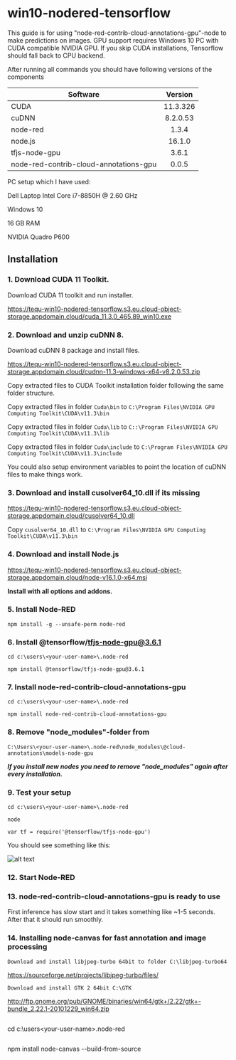 # win10-nodered-tensorflow
This guide is for using "node-red-contrib-cloud-annotations-gpu"-node to make predictions on images. GPU support requires Windows 10 PC with CUDA compatible NVIDIA GPU. If you skip CUDA installations, Tensorflow should fall back to CPU backend.

After running all commands you should have following versions of the components

| Software      | Version       | 
| ------------- |:-------------:| 
| CUDA          | 11.3.326      |  
| cuDNN         | 8.2.0.53	    | 
| node-red	    | 1.3.4	        |
| node.js       | 16.1.0        |
| tfjs-node-gpu | 3.6.1	        | 
| node-red-contrib-cloud-annotations-gpu | 0.0.5 |

PC setup which I have used:

Dell Laptop
Intel Core i7-8850H @ 2.60 GHz

Windows 10

16 GB RAM

NVIDIA Quadro P600


## Installation


### 1. Download CUDA 11 Toolkit.

Download CUDA 11 toolkit and run installer.

https://tequ-win10-nodered-tensorflow.s3.eu.cloud-object-storage.appdomain.cloud/cuda_11.3.0_465.89_win10.exe


### 2. Download and unzip cuDNN 8.

Download cuDNN 8 package and install files.

https://tequ-win10-nodered-tensorflow.s3.eu.cloud-object-storage.appdomain.cloud/cudnn-11.3-windows-x64-v8.2.0.53.zip

Copy extracted files to CUDA Toolkit installation folder following the same folder structure.

Copy extracted files in folder ```Cuda\bin``` to ```C:\Program Files\NVIDIA GPU Computing Toolkit\CUDA\v11.3\bin```

Copy extracted files in folder ```Cuda\lib``` to ```C::\Program Files\NVIDIA GPU Computing Toolkit\CUDA\v11.3\lib```

Copy extracted files in folder ```Cuda\include``` to ```C:\Program Files\NVIDIA GPU Computing Toolkit\CUDA\v11.3\include```


You could also setup environment variables to point the location of cuDNN files to make things work.


### 3. Download and install cusolver64_10.dll if its missing

https://tequ-win10-nodered-tensorflow.s3.eu.cloud-object-storage.appdomain.cloud/cusolver64_10.dll

Copy ```cusolver64_10.dll``` to ```C:\Program Files\NVIDIA GPU Computing Toolkit\CUDA\v11.3\bin```


### 4. Download and install Node.js

https://tequ-win10-nodered-tensorflow.s3.eu.cloud-object-storage.appdomain.cloud/node-v16.1.0-x64.msi

**Install with all options and addons.**


### 5. Install Node-RED

```
npm install -g --unsafe-perm node-red
```


### 6. Install @tensorflow/tfjs-node-gpu@3.6.1
```
cd c:\users\<your-user-name>\.node-red
```

```
npm install @tensorflow/tfjs-node-gpu@3.6.1
```


### 7. Install node-red-contrib-cloud-annotations-gpu

```
cd c:\users\<your-user-name>\.node-red
```

```
npm install node-red-contrib-cloud-annotations-gpu
```


### 8. Remove "node_modules"-folder from  

```
C:\Users\<your-user-name>\.node-red\node_modules\@cloud-annotations\models-node-gpu
```

***If you install new nodes you need to remove "node_modules" again after every installation.***


### 9. Test your setup

```
cd c:\users\<your-user-name>\.node-red
```

```
node
```

```
var tf = require('@tensorflow/tfjs-node-gpu')
```

You should see something like this:

![alt text](
https://github.com/juhaautioniemi/win10-nodered-tensorflow/blob/master/images/node_test.JPG "Node-RED log")

### 12. Start Node-RED 

### 13. node-red-contrib-cloud-annotations-gpu is ready to use

First inference has slow start and it takes something like ~1-5 seconds. After that it should run smoothly.

### 14. Installing node-canvas for fast annotation and image processing

```
Download and install libjpeg-turbo 64bit to folder C:\libjpeg-turbo64
```
https://sourceforge.net/projects/libjpeg-turbo/files/

```
Download and install GTK 2 64bit C:\GTK
```
http://ftp.gnome.org/pub/GNOME/binaries/win64/gtk+/2.22/gtk+-bundle_2.22.1-20101229_win64.zip
```

```
cd c:\users\<your-user-name>\.node-red
```

```
npm install node-canvas --build-from-source
```
